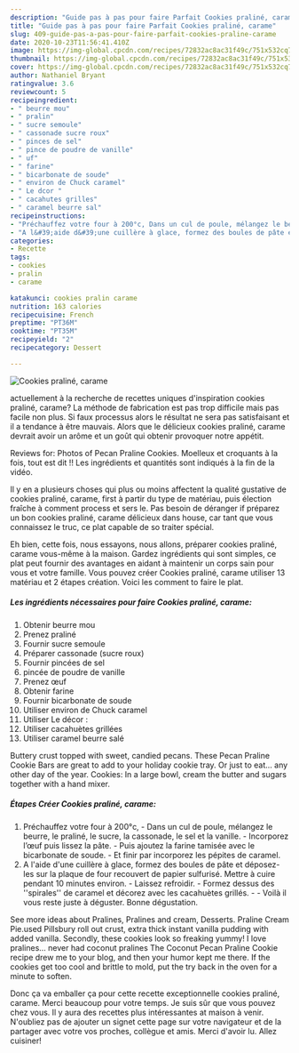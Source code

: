 ```yaml
---
description: "Guide pas à pas pour faire Parfait Cookies praliné, carame"
title: "Guide pas à pas pour faire Parfait Cookies praliné, carame"
slug: 409-guide-pas-a-pas-pour-faire-parfait-cookies-praline-carame
date: 2020-10-23T11:56:41.410Z
image: https://img-global.cpcdn.com/recipes/72832ac8ac31f49c/751x532cq70/cookies-praline-carame-photo-principale-de-la-recette.jpg
thumbnail: https://img-global.cpcdn.com/recipes/72832ac8ac31f49c/751x532cq70/cookies-praline-carame-photo-principale-de-la-recette.jpg
cover: https://img-global.cpcdn.com/recipes/72832ac8ac31f49c/751x532cq70/cookies-praline-carame-photo-principale-de-la-recette.jpg
author: Nathaniel Bryant
ratingvalue: 3.6
reviewcount: 5
recipeingredient:
- " beurre mou"
- " pralin"
- " sucre semoule"
- " cassonade sucre roux"
- " pinces de sel"
- " pince de poudre de vanille"
- " uf"
- " farine"
- " bicarbonate de soude"
- " environ de Chuck caramel"
- " Le dcor "
- " cacahutes grilles"
- " caramel beurre sal"
recipeinstructions:
- "Préchauffez votre four à 200°c, Dans un cul de poule, mélangez le beurre, le praliné, le sucre, la cassonade, le sel et la vanille. Incorporez l’œuf puis lissez la pâte. Puis ajoutez la farine tamisée avec le bicarbonate de soude. Et finir par incorporez les pépites de caramel."
- "A l&#39;aide d&#39;une cuillère à glace, formez des boules de pâte et déposez-les sur la plaque de four recouvert de papier sulfurisé. Mettre à cuire pendant 10 minutes environ. Laissez refroidir. Formez dessus des &#39;&#39;spirales&#39;&#39; de caramel et décorez avec les cacahuètes grillés.  Voilà il vous reste juste à déguster. Bonne dégustation."
categories:
- Recette
tags:
- cookies
- pralin
- carame

katakunci: cookies pralin carame 
nutrition: 163 calories
recipecuisine: French
preptime: "PT36M"
cooktime: "PT35M"
recipeyield: "2"
recipecategory: Dessert

---
```



![Cookies praliné, carame](https://img-global.cpcdn.com/recipes/72832ac8ac31f49c/751x532cq70/cookies-praline-carame-photo-principale-de-la-recette.jpg)

actuellement à la recherche de recettes uniques d'inspiration cookies praliné, carame? La méthode de fabrication est pas trop difficile mais pas facile non plus. Si faux processus alors le résultat ne sera pas satisfaisant et il a tendance à être mauvais. Alors que le délicieux cookies praliné, carame devrait avoir un arôme et un goût qui obtenir provoquer notre appétit.

Reviews for: Photos of Pecan Praline Cookies. Moelleux et croquants à la fois, tout est dit !! Les ingrédients et quantités sont indiqués à la fin de la vidéo.

Il y en a plusieurs choses qui plus ou moins affectent la qualité gustative de cookies praliné, carame, first à partir du type de matériau, puis élection fraîche à comment process et sers le. Pas besoin de déranger if préparez un bon cookies praliné, carame délicieux dans house, car tant que vous connaissez le truc, ce plat capable de so traiter spécial.


Eh bien, cette fois, nous essayons, nous allons, préparer cookies praliné, carame vous-même à la maison. Gardez ingrédients qui sont simples, ce plat peut fournir des avantages en aidant à maintenir un corps sain pour vous et votre famille. Vous pouvez créer Cookies praliné, carame utiliser 13 matériau et 2 étapes création. Voici les comment to faire le plat.

<!--inarticleads1-->

##### Les ingrédients nécessaires pour faire Cookies praliné, carame:

1. Obtenir  beurre mou
1. Prenez  praliné
1. Fournir  sucre semoule
1. Préparer  cassonade (sucre roux)
1. Fournir  pincées de sel
1.   pincée de poudre de vanille
1. Prenez  œuf
1. Obtenir  farine
1. Fournir  bicarbonate de soude
1. Utiliser  environ de Chuck caramel
1. Utiliser  Le décor :
1. Utiliser  cacahuètes grillées
1. Utiliser  caramel beurre salé


Buttery crust topped with sweet, candied pecans. These Pecan Praline Cookie Bars are great to add to your holiday cookie tray. Or just to eat… any other day of the year. Cookies: In a large bowl, cream the butter and sugars together with a hand mixer. 

<!--inarticleads2-->

##### Étapes Créer Cookies praliné, carame:

1. Préchauffez votre four à 200°c, - Dans un cul de poule, mélangez le beurre, le praliné, le sucre, la cassonade, le sel et la vanille. - Incorporez l’œuf puis lissez la pâte. - Puis ajoutez la farine tamisée avec le bicarbonate de soude. - Et finir par incorporez les pépites de caramel.
1. A l&#39;aide d&#39;une cuillère à glace, formez des boules de pâte et déposez-les sur la plaque de four recouvert de papier sulfurisé. Mettre à cuire pendant 10 minutes environ. - Laissez refroidir. - Formez dessus des &#39;&#39;spirales&#39;&#39; de caramel et décorez avec les cacahuètes grillés. -  - Voilà il vous reste juste à déguster. Bonne dégustation.


See more ideas about Pralines, Pralines and cream, Desserts. Praline Cream Pie.used Pillsbury roll out crust, extra thick instant vanilla pudding with added vanilla. Secondly, these cookies look so freaking yummy! I love pralines… never had coconut pralines The Coconut Pecan Praline Cookie recipe drew me to your blog, and then your humor kept me there. If the cookies get too cool and brittle to mold, put the try back in the oven for a minute to soften. 


Donc ça va emballer ça pour cette recette exceptionnelle cookies praliné, carame. Merci beaucoup pour votre temps. Je suis sûr que vous pouvez chez vous. Il y aura des recettes plus  intéressantes at maison à venir. N'oubliez pas de ajouter un signet cette page sur votre navigateur et de la partager avec votre vos proches, collègue et amis. Merci d'avoir lu. Allez cuisiner!
